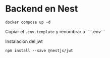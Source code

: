 # Backend en Nest
```
docker compose up -d
```

Copiar el ```.env.template``` y renombrar a ````.env```

Instalación del jwt
```
npm install --save @nestjs/jwt
```